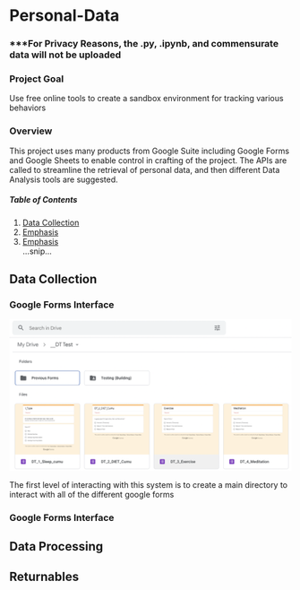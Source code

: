 # Personal-Data

### ***For Privacy Reasons, the .py, .ipynb, and commensurate data will not be uploaded

### Project Goal 
Use free online tools to create a sandbox environment for tracking various behaviors

### Overview
This project uses many products from Google Suite including Google Forms and Google Sheets to enable control in crafting of the project. 
The APIs are called to streamline the retrieval of personal data, and then different Data Analysis tools are suggested.

##### Table of Contents  
1. [Data Collection](#Data-Collection)  
2. [Emphasis](#emphasis)  
3. [Emphasis](#emphasis)  
...snip...    
<a name="Data-Collection"/>
<a name="emphasis"/>




## Data Collection


### Google Forms Interface
![Example](https://github.com/jmbost20/Personal-Data/blob/main/github.png)

The first level of interacting with this system is to create a main directory to interact with all of the different google forms

### Google Forms Interface




## Data Processing

## Returnables

